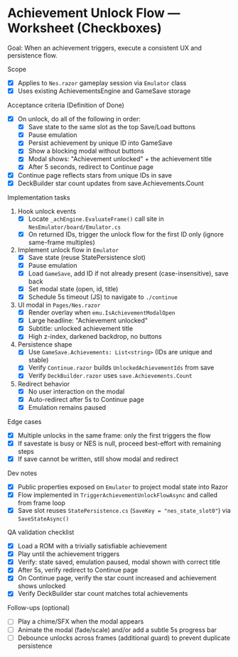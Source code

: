 # Achievement Unlock Flow — Worksheet (Checkboxes)

Goal: When an achievement triggers, execute a consistent UX and persistence flow.

Scope
- [x] Applies to `Nes.razor` gameplay session via `Emulator` class
- [x] Uses existing AchievementsEngine and GameSave storage

Acceptance criteria (Definition of Done)
- [x] On unlock, do all of the following in order:
   - [x] Save state to the same slot as the top Save/Load buttons
   - [x] Pause emulation
   - [x] Persist achievement by unique ID into GameSave
   - [x] Show a blocking modal without buttons
   - [x] Modal shows: "Achievement unlocked" + the achievement title
   - [x] After 5 seconds, redirect to Continue page
- [x] Continue page reflects stars from unique IDs in save
- [x] DeckBuilder star count updates from save.Achievements.Count

Implementation tasks
1) Hook unlock events
   - [x] Locate `_achEngine.EvaluateFrame()` call site in `NesEmulator/board/Emulator.cs`
   - [x] On returned IDs, trigger the unlock flow for the first ID only (ignore same-frame multiples)

2) Implement unlock flow in `Emulator`
   - [x] Save state (reuse StatePersistence slot)
   - [x] Pause emulation
   - [x] Load `GameSave`, add ID if not already present (case-insensitive), save back
   - [x] Set modal state (open, id, title)
   - [x] Schedule 5s timeout (JS) to navigate to `./continue`

3) UI modal in `Pages/Nes.razor`
   - [x] Render overlay when `emu.IsAchievementModalOpen`
   - [x] Large headline: "Achievement unlocked"
   - [x] Subtitle: unlocked achievement title
   - [x] High z-index, darkened backdrop, no buttons

4) Persistence shape
   - [x] Use `GameSave.Achievements: List<string>` (IDs are unique and stable)
   - [x] Verify `Continue.razor` builds `UnlockedAchievementIds` from save
   - [x] Verify `DeckBuilder.razor` uses `save.Achievements.Count`

5) Redirect behavior
   - [x] No user interaction on the modal
   - [x] Auto-redirect after 5s to Continue page
   - [x] Emulation remains paused

Edge cases
- [x] Multiple unlocks in the same frame: only the first triggers the flow
- [x] If savestate is busy or NES is null, proceed best-effort with remaining steps
- [x] If save cannot be written, still show modal and redirect

Dev notes
- [x] Public properties exposed on `Emulator` to project modal state into Razor
- [x] Flow implemented in `TriggerAchievementUnlockFlowAsync` and called from frame loop
- [x] Save slot reuses `StatePersistence.cs` (`SaveKey = "nes_state_slot0"`) via `SaveStateAsync()`

QA validation checklist
- [x] Load a ROM with a trivially satisfiable achievement
- [x] Play until the achievement triggers
- [x] Verify: state saved, emulation paused, modal shown with correct title
- [x] After 5s, verify redirect to Continue page
- [x] On Continue page, verify the star count increased and achievement shows unlocked
- [x] Verify DeckBuilder star count matches total achievements

Follow-ups (optional)
- [ ] Play a chime/SFX when the modal appears
- [ ] Animate the modal (fade/scale) and/or add a subtle 5s progress bar
- [ ] Debounce unlocks across frames (additional guard) to prevent duplicate persistence
